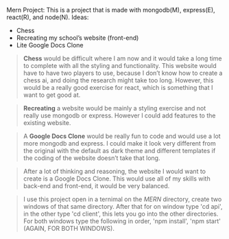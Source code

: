 Mern Project:
This is a project that is made with mongodb(M), express(E), react(R), and node(N).
Ideas:
<ul>
  <li>Chess</li>
  <li>Recreating my school’s website (front-end)</li>
  <li>Lite Google Docs Clone</li>
</ul>

><b>Chess</b> would be difficult where I am now and it would take a long time to complete with all the styling and functionality. This website would have to have two players to use, because I don’t know how to create a chess ai, and doing the research might take too long. However, this would be a really good exercise for react, which is something that I want to get good at.

><b>Recreating</b> a website would be mainly a styling exercise and not really use mongodb or express. However I could add features to the existing website.

>A <b>Google Docs Clone</b> would be really fun to code and would use a lot more mongodb and express. I could make it look very different from the original with the default as dark theme and different templates if the coding of the website doesn’t take that long.

>After a lot of thinking and reasoning, the website I would want to create is a Google Docs Clone. This would use all of my skills with back-end and front-end, it would be very balanced.

>I use this project open in a ternimal on the <i>MERN</i> directory, create two windows of that same directory. After that for on window type 'cd api', in the other type 'cd client', this lets you go into the other directories. For both windows type the following in order, 'npm install', 'npm start' (AGAIN, FOR BOTH WINDOWS).